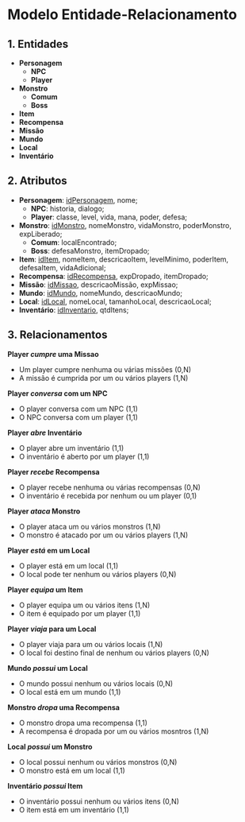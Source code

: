 # Modelo Entidade-Relacionamento

## 1. Entidades

- **Personagem**
  - **NPC**
  - **Player**
- **Monstro**
  - **Comum**
  - **Boss**
- **Item**
- **Recompensa**
- **Missão**
- **Mundo**
- **Local**
- **Inventário**

## 2. Atributos

- **Personagem**: <ins>idPersonagem</ins>, nome;
  - **NPC**: historia, dialogo;
  - **Player**: classe, level, vida, mana, poder, defesa;
- **Monstro**: <ins>idMonstro</ins>, nomeMonstro, vidaMonstro, poderMonstro, expLiberado;
  - **Comum**: localEncontrado;
  - **Boss**: defesaMonstro, itemDropado;
- **Item**: <ins>idItem</ins>, nomeItem, descricaoItem, levelMinimo, poderItem, defesaItem, vidaAdicional;
- **Recompensa**: <ins>idRecompensa</ins>, expDropado, itemDropado;
- **Missão**: <ins>idMissao</ins>, descricaoMissão, expMissao;
- **Mundo**: <ins>idMundo</ins>, nomeMundo, descricaoMundo;
- **Local**: <ins>idLocal</ins>, nomeLocal, tamanhoLocal, descricaoLocal;
- **Inventário**: <ins>idInventario</ins>, qtdItens;

## 3. Relacionamentos

**Player _cumpre_ uma Missao**

- Um player cumpre nenhuma ou várias missões (0,N)
- A missão é cumprida por um ou vários players (1,N)

**Player _conversa_ com um NPC**

- O player conversa com um NPC (1,1)
- O NPC conversa com um player (1,1)

**Player _abre_ Inventário**

- O player abre um inventário (1,1)
- O inventário é aberto por um player (1,1)

**Player _recebe_ Recompensa**

- O player recebe nenhuma ou várias recompensas (0,N)
- O inventário é recebida por nenhum ou um player (0,1)
  
**Player _ataca_ Monstro**

- O player ataca um ou vários monstros (1,N)
- O monstro é atacado por um ou vários players (1,N)

**Player _está_ em um Local**

- O player está em um local (1,1)
- O local pode ter nenhum ou vários players (0,N)

**Player _equipa_ um Item**

- O player equipa um ou vários itens (1,N)
- O item é equipado por um player (1,1)

**Player _viaja_ para um Local**

- O player viaja para um ou vários locais (1,N)
- O local foi destino final de nenhum ou vários players (0,N)

**Mundo _possui_ um Local**

- O mundo possui nenhum ou vários locais (0,N)
- O local está em um mundo (1,1)

**Monstro _dropa_ uma Recompensa**

- O monstro dropa uma recompensa (1,1)
- A recompensa é dropada por um ou vários mosntros (1,N)

**Local _possui_ um Monstro**

- O local possui nenhum ou vários monstros (0,N)
- O monstro está em um local (1,1)

**Inventário _possui_ Item**

- O inventário possui nenhum ou vários itens (0,N)
- O item está em um inventário (1,1)
